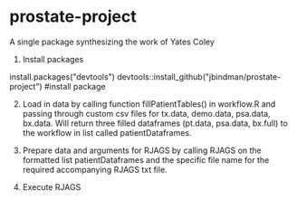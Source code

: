 # prostate-project
A single package synthesizing the work of Yates Coley

1. Install packages

install.packages("devtools")
devtools::install_github("jbindman/prostate-project") #install package

2. Load in data by calling function fillPatientTables() in workflow.R and passing through custom csv files for tx.data, demo.data, psa.data, bx.data. Will return three filled dataframes (pt.data, psa.data, bx.full) to the workflow in list called patientDataframes. 
   
3. Prepare data and arguments for RJAGS by calling RJAGS on the formatted list patientDataframes and the specific file name for the required accompanying RJAGS txt file.

4. Execute RJAGS 
